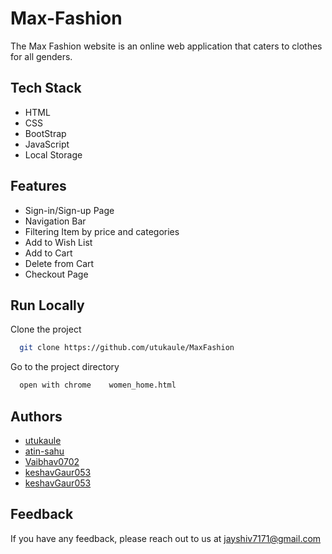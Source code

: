 # Max-Fashion
The Max Fashion website is an online web application that caters to clothes for all genders.




## Tech Stack
- HTML
- CSS
- BootStrap
- JavaScript
- Local Storage





## Features

- Sign-in/Sign-up Page
- Navigation Bar
- Filtering Item by price and categories
- Add to Wish List
- Add to Cart
- Delete from Cart
- Checkout Page


## Run Locally

Clone the project

```bash
  git clone https://github.com/utukaule/MaxFashion
```

Go to the project directory


```bash
  open with chrome    women_home.html
```


## Authors

- [utukaule](https://github.com/utukaule)
- [atin-sahu](https://github.com/atin-sahu)
- [Vaibhav0702](https://github.com/Vaibhav0702)
- [keshavGaur053](https://github.com/keshavGaur053)
- [keshavGaur053](https://github.com/keshavGaur053)


## Feedback

If you have any feedback, please reach out to us at jayshiv7171@gmail.com


